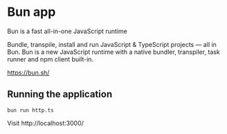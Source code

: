 # Bun app

Bun is a fast all-in-one JavaScript runtime

Bundle, transpile, install and run JavaScript & TypeScript projects — all in Bun. Bun is a new JavaScript runtime with a native bundler, transpiler, task runner and npm client built-in.

https://bun.sh/

## Running the application 

```
bun run http.ts
```

Visit http://localhost:3000/
